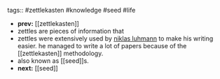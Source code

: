 tags:: #zettlekasten #knowledge #seed #life

- **prev:** [[zettlekasten]]
- zettles are pieces of information that
- zettles were extensively used by [niklas luhmann](https://en.wikipedia.org/wiki/Niklas_Luhmann) to make his writing easier. he managed to write a lot of papers because of the [[zettlekasten]] methodology.
- also known as [[seed]]s.
- **next:** [[seed]]